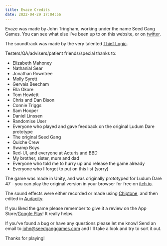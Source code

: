 ```yaml
---
title: Evaze Credits
date: 2022-04-29 17:04:56
---
```


Evaze was made by John Tringham, working under the name Seed Gang Games. You can see what else I've been up to on this website, or on [twitter](https://twitter.com/zappablamma).

The soundtrack was made by the very talented [Thief Logic](https://open.spotify.com/artist/6VlBCFRshx9KBDfYIVz0U6?si=3hh-80KmTo2CSYbJAYhRug).

Testers/QA/advisers/patient friends/special thanks to:
- Elizabeth Mahoney
- Nathanial Sear
- Jonathan Rowntree
- Molly Syrett
- Gervais Beecham
- Ella Okore
- Tom Howlett
- Chris and Dan Bison
- Connie Triggs
- Sam Hooper
- Daniel Linssen
- Randomise User
- Everyone who played and gave feedback on the original Ludum Dare prototype
- The original Seed Gang
- Quiche Crew 
- Swamp Boys
- Red-UI, and everyone at Acturis and BBD
- My brother, sister, mum and dad
- Everyone who told me to hurry up and release the game already
- Everyone who I forgot to put on this list (sorry)

The game was made in Unity, and was originally prototyped for Ludum Dare 47 - you can play the original version in your browser for free on [itch.io](https://zb.itch.io/evaze).

The sound effects were either recorded or made using [Chiptone](https://sfbgames.itch.io/chiptone), and then edited in [Audacity](https://www.audacityteam.org).

If you liked the game please remember to give it a review on the App Store/[Google Play](https://play.google.com/store/apps/details?id=com.johntringham.Evaze)! It really helps.

If you've found a bug or have any questions please let me know! Send an email to <a href="mailto:john@seedganggames.com?subject=Evaze Bug Report">john@seedganggames.com</a> and I'll take a look and try to sort it out.

Thanks for playing!